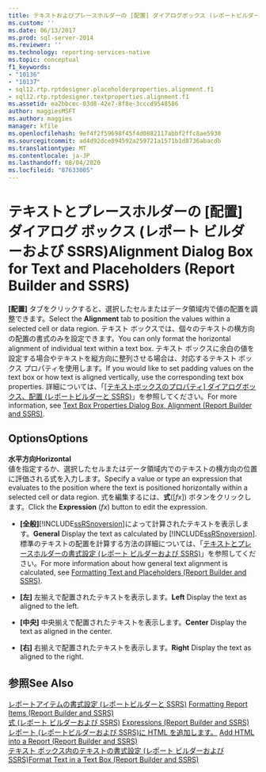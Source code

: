 ```yaml
---
title: テキストおよびプレースホルダーの [配置] ダイアログボックス (レポートビルダーおよび SSRS) |Microsoft Docs
ms.custom: ''
ms.date: 06/13/2017
ms.prod: sql-server-2014
ms.reviewer: ''
ms.technology: reporting-services-native
ms.topic: conceptual
f1_keywords:
- "10136"
- "10137"
- sql12.rtp.rptdesigner.placeholderproperties.alignment.f1
- sql12.rtp.rptdesigner.textproperties.alignment.f1
ms.assetid: ea2bbcec-03d8-42e7-8f8e-3cccd9548586
author: maggiesMSFT
ms.author: maggies
manager: kfile
ms.openlocfilehash: 9ef4f2f59698f45f4d0882117abbf2ffc8ae5930
ms.sourcegitcommit: ad4d92dce894592a259721a1571b1d8736abacdb
ms.translationtype: MT
ms.contentlocale: ja-JP
ms.lasthandoff: 08/04/2020
ms.locfileid: "87633005"
---
```

# <a name="alignment-dialog-box-for-text-and-placeholders-report-builder-and-ssrs"></a><span data-ttu-id="35d6f-102">テキストとプレースホルダーの [配置] ダイアログ ボックス (レポート ビルダーおよび SSRS)</span><span class="sxs-lookup"><span data-stu-id="35d6f-102">Alignment Dialog Box for Text and Placeholders (Report Builder and SSRS)</span></span>
  <span data-ttu-id="35d6f-103">**[配置]** タブをクリックすると、選択したセルまたはデータ領域内で値の配置を調整できます。</span><span class="sxs-lookup"><span data-stu-id="35d6f-103">Select the **Alignment** tab to position the values within a selected cell or data region.</span></span> <span data-ttu-id="35d6f-104">テキスト ボックスでは、個々のテキストの横方向の配置の書式のみを設定できます。</span><span class="sxs-lookup"><span data-stu-id="35d6f-104">You can only format the horizontal alignment of individual text within a text box.</span></span> <span data-ttu-id="35d6f-105">テキスト ボックスに余白の値を設定する場合やテキストを縦方向に整列させる場合は、対応するテキスト ボックス プロパティを使用します。</span><span class="sxs-lookup"><span data-stu-id="35d6f-105">If you would like to set padding values on the text box or how text is aligned vertically, use the corresponding text box properties.</span></span> <span data-ttu-id="35d6f-106">詳細については、「[[テキストボックスのプロパティ] ダイアログボックス、配置 &#40;レポートビルダーと SSRS&#41;](../../2014/reporting-services/text-box-properties-dialog-box-alignment-report-builder-and-ssrs.md)」を参照してください。</span><span class="sxs-lookup"><span data-stu-id="35d6f-106">For more information, see [Text Box Properties Dialog Box, Alignment &#40;Report Builder and SSRS&#41;](../../2014/reporting-services/text-box-properties-dialog-box-alignment-report-builder-and-ssrs.md).</span></span>  
  
## <a name="options"></a><span data-ttu-id="35d6f-107">Options</span><span class="sxs-lookup"><span data-stu-id="35d6f-107">Options</span></span>  
 <span data-ttu-id="35d6f-108">**水平方向**</span><span class="sxs-lookup"><span data-stu-id="35d6f-108">**Horizontal**</span></span>  
 <span data-ttu-id="35d6f-109">値を指定するか、選択したセルまたはデータ領域内でのテキストの横方向の位置に評価される式を入力します。</span><span class="sxs-lookup"><span data-stu-id="35d6f-109">Specify a value or type an expression that evaluates to the position where the text is positioned horizontally within a selected cell or data region.</span></span> <span data-ttu-id="35d6f-110">式を編集するには、**式**([*fx*]) ボタンをクリックします。</span><span class="sxs-lookup"><span data-stu-id="35d6f-110">Click the **Expression** (*fx*) button to edit the expression.</span></span>  
  
-   <span data-ttu-id="35d6f-111">**[全般]**[!INCLUDE[ssRSnoversion](../includes/ssrsnoversion-md.md)]によって計算されたテキストを表示します。</span><span class="sxs-lookup"><span data-stu-id="35d6f-111">**General** Display the text as calculated by [!INCLUDE[ssRSnoversion](../includes/ssrsnoversion-md.md)].</span></span> <span data-ttu-id="35d6f-112">標準のテキストの配置を計算する方法の詳細については、「[テキストとプレースホルダーの書式設定 (レポート ビルダーおよび SSRS)](report-design/formatting-text-and-placeholders-report-builder-and-ssrs.md)」を参照してください。</span><span class="sxs-lookup"><span data-stu-id="35d6f-112">For more information about how general text alignment is calculated, see [Formatting Text and Placeholders &#40;Report Builder and SSRS&#41;](report-design/formatting-text-and-placeholders-report-builder-and-ssrs.md).</span></span>  
  
-   <span data-ttu-id="35d6f-113">**[左]** 左揃えで配置されたテキストを表示します。</span><span class="sxs-lookup"><span data-stu-id="35d6f-113">**Left** Display the text as aligned to the left.</span></span>  
  
-   <span data-ttu-id="35d6f-114">**[中央]** 中央揃えで配置されたテキストを表示します。</span><span class="sxs-lookup"><span data-stu-id="35d6f-114">**Center** Display the text as aligned in the center.</span></span>  
  
-   <span data-ttu-id="35d6f-115">**[右]** 右揃えで配置されたテキストを表示します。</span><span class="sxs-lookup"><span data-stu-id="35d6f-115">**Right** Display the text as aligned to the right.</span></span>  
  
## <a name="see-also"></a><span data-ttu-id="35d6f-116">参照</span><span class="sxs-lookup"><span data-stu-id="35d6f-116">See Also</span></span>  
 <span data-ttu-id="35d6f-117">[レポートアイテムの書式設定 &#40;レポートビルダーと SSRS&#41;](report-design/formatting-report-items-report-builder-and-ssrs.md) </span><span class="sxs-lookup"><span data-stu-id="35d6f-117">[Formatting Report Items &#40;Report Builder and SSRS&#41;](report-design/formatting-report-items-report-builder-and-ssrs.md) </span></span>  
 <span data-ttu-id="35d6f-118">[式 &#40;レポート ビルダーおよび SSRS&#41;](report-design/expressions-report-builder-and-ssrs.md) </span><span class="sxs-lookup"><span data-stu-id="35d6f-118">[Expressions &#40;Report Builder and SSRS&#41;](report-design/expressions-report-builder-and-ssrs.md) </span></span>  
 <span data-ttu-id="35d6f-119">[レポート &#40;レポートビルダーおよび SSRS&#41;に HTML を追加します。](report-design/add-html-into-a-report-report-builder-and-ssrs.md) </span><span class="sxs-lookup"><span data-stu-id="35d6f-119">[Add HTML into a Report &#40;Report Builder and SSRS&#41;](report-design/add-html-into-a-report-report-builder-and-ssrs.md) </span></span>  
 [<span data-ttu-id="35d6f-120">テキスト ボックス内のテキストの書式設定 &#40;レポート ビルダーおよび SSRS&#41;</span><span class="sxs-lookup"><span data-stu-id="35d6f-120">Format Text in a Text Box &#40;Report Builder and SSRS&#41;</span></span>](report-design/format-text-in-a-text-box-report-builder-and-ssrs.md)  
  
  
